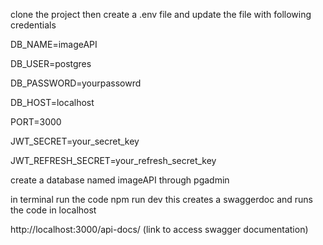 clone the project then create a .env file and update the file with following credentials
                                                                              
DB_NAME=imageAPI

DB_USER=postgres

DB_PASSWORD=yourpassowrd

DB_HOST=localhost

PORT=3000

JWT_SECRET=your_secret_key

JWT_REFRESH_SECRET=your_refresh_secret_key

create a database named imageAPI through pgadmin

in terminal run the code npm run dev this creates a swaggerdoc and runs the code in localhost

http://localhost:3000/api-docs/ (link to access swagger documentation)

